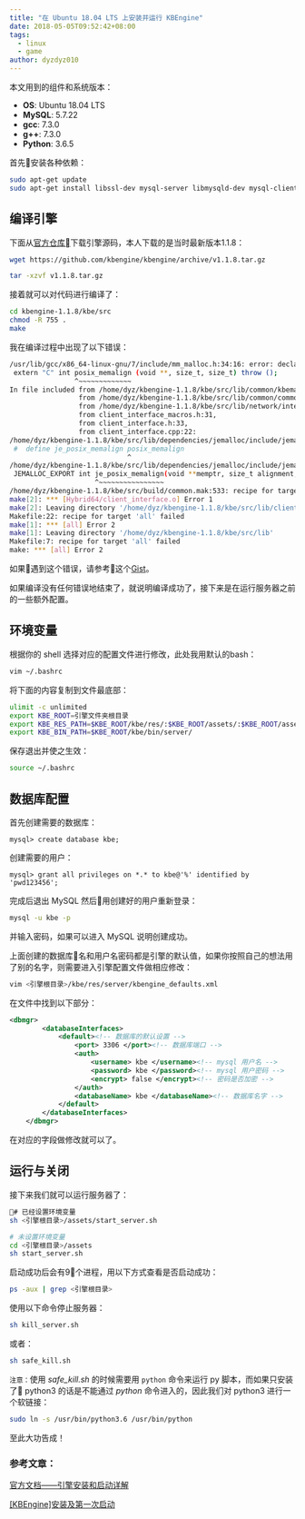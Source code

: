 ```yaml
---
title: "在 Ubuntu 18.04 LTS 上安装并运行 KBEngine"
date: 2018-05-05T09:52:42+08:00
tags:
  - linux
  - game
author: dyzdyz010
---
```


本文用到的组件和系统版本：

+ **OS**: Ubuntu 18.04 LTS
+ **MySQL**: 5.7.22
+ **gcc**: 7.3.0
+ **g++**: 7.3.0
+ **Python**: 3.6.5

首先安装各种依赖：

```bash
sudo apt-get update
sudo apt-get install libssl-dev mysql-server libmysqld-dev mysql-client libmysqlclient-dev gcc g++ python3
```

## 编译引擎

下面从[官方仓库](https://github.com/kbengine/kbengine)下载引擎源码，本人下载的是当时最新版本1.1.8：

```bash
wget https://github.com/kbengine/kbengine/archive/v1.1.8.tar.gz

tar -xzvf v1.1.8.tar.gz
```

接着就可以对代码进行编译了：

```bash
cd kbengine-1.1.8/kbe/src
chmod -R 755 .
make
```

我在编译过程中出现了以下错误：

```bash
/usr/lib/gcc/x86_64-linux-gnu/7/include/mm_malloc.h:34:16: error: declaration of ‘int posix_memalign(void**, size_t, size_t) throw ()’ has a different exception specifier
 extern "C" int posix_memalign (void **, size_t, size_t) throw ();
                ^~~~~~~~~~~~~~
In file included from /home/dyz/kbengine-1.1.8/kbe/src/lib/common/kbemalloc.h:27:0,
                 from /home/dyz/kbengine-1.1.8/kbe/src/lib/common/common.h:25,
                 from /home/dyz/kbengine-1.1.8/kbe/src/lib/network/interface_defs.h:25,
                 from client_interface_macros.h:31,
                 from client_interface.h:33,
                 from client_interface.cpp:22:
/home/dyz/kbengine-1.1.8/kbe/src/lib/dependencies/jemalloc/include/jemalloc/jemalloc.h:42:29: note: from previous declaration ‘int posix_memalign(void**, size_t, size_t)’
 #  define je_posix_memalign posix_memalign
                             ^
/home/dyz/kbengine-1.1.8/kbe/src/lib/dependencies/jemalloc/include/jemalloc/jemalloc.h:140:21: note: in expansion of macro ‘je_posix_memalign’
 JEMALLOC_EXPORT int je_posix_memalign(void **memptr, size_t alignment,
                     ^~~~~~~~~~~~~~~~~
/home/dyz/kbengine-1.1.8/kbe/src/build/common.mak:533: recipe for target 'Hybrid64/client_interface.o' failed
make[2]: *** [Hybrid64/client_interface.o] Error 1
make[2]: Leaving directory '/home/dyz/kbengine-1.1.8/kbe/src/lib/client_lib'
Makefile:22: recipe for target 'all' failed
make[1]: *** [all] Error 2
make[1]: Leaving directory '/home/dyz/kbengine-1.1.8/kbe/src/lib'
Makefile:7: recipe for target 'all' failed
make: *** [all] Error 2
```

如果遇到这个错误，请参考这个[Gist](https://gist.github.com/johnmurrayvi/5879822)。

如果编译没有任何错误地结束了，就说明编译成功了，接下来是在运行服务器之前的一些额外配置。

## 环境变量

根据你的 shell 选择对应的配置文件进行修改，此处我用默认的bash：

```bash
vim ~/.bashrc
```

将下面的内容复制到文件最底部：

```bash
ulimit -c unlimited
export KBE_ROOT=引擎文件夹根目录
export KBE_RES_PATH=$KBE_ROOT/kbe/res/:$KBE_ROOT/assets/:$KBE_ROOT/assets/scripts/:$KBE_ROOT/assets/res/
export KBE_BIN_PATH=$KBE_ROOT/kbe/bin/server/
```

保存退出并使之生效：

```bash
source ~/.bashrc
```

## 数据库配置

首先创建需要的数据库：

```
mysql> create database kbe;
```

创建需要的用户：

```
mysql> grant all privileges on *.* to kbe@'%' identified by 'pwd123456';
```

完成后退出 MySQL 然后用创建好的用户重新登录：

```bash
mysql -u kbe -p
```

并输入密码，如果可以进入 MySQL 说明创建成功。

上面创建的数据库名和用户名密码都是引擎的默认值，如果你按照自己的想法用了别的名字，则需要进入引擎配置文件做相应修改：

```bash
vim <引擎根目录>/kbe/res/server/kbengine_defaults.xml
```

在文件中找到以下部分：

```xml
<dbmgr> 
        <databaseInterfaces>
            <default><!-- 数据库的默认设置 -->
                <port> 3306 </port><!-- 数据库端口 -->
                <auth>
                    <username> kbe </username><!-- mysql 用户名 -->
                    <password> kbe </password><!-- mysql 用户密码 -->
                    <encrypt> false </encrypt><!-- 密码是否加密 -->
                </auth>
                <databaseName> kbe </databaseName><!-- 数据库名字 -->
            </default>
        </databaseInterfaces>
    </dbmgr>
```

在对应的字段做修改就可以了。

## 运行与关闭

接下来我们就可以运行服务器了：

```bash
# 已经设置环境变量
sh <引擎根目录>/assets/start_server.sh

# 未设置环境变量
cd <引擎根目录>/assets
sh start_server.sh
```

启动成功后会有9个进程，用以下方式查看是否启动成功：

```bash
ps -aux | grep <引擎根目录>
```

使用以下命令停止服务器：

```bash
sh kill_server.sh
```

或者：

```bash
sh safe_kill.sh
```
`注意：`使用 *safe_kill.sh* 的时候需要用 `python` 命令来运行 py 脚本，而如果只安装了 python3 的话是不能通过 *python* 命令进入的，因此我们对 python3 进行一个软链接：

```bash
sudo ln -s /usr/bin/python3.6 /usr/bin/python
```

至此大功告成！

### 参考文章：

[官方文档——引擎安装和启动详解](https://www.comblockengine.com/docs/1.0/install/index/)

[[KBEngine]安装及第一次启动](https://blog.csdn.net/u012741077/article/details/51296832)